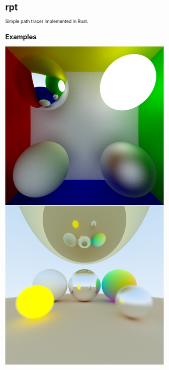 # rpt

Simple path tracer implemented in Rust.

## Examples

![Screenshot 1](./screenshot-1.png)
![Screenshot 2](./screenshot-2.png)